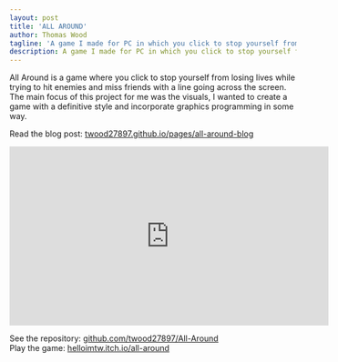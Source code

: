 ```yaml
---
layout: post
title: 'ALL AROUND'
author: Thomas Wood
tagline: 'A game I made for PC in which you click to stop yourself from losing lives while trying to hit enemies and miss friends'
description: A game I made for PC in which you click to stop yourself from losing lives while trying to hit enemies and miss friends
---
```


All Around is a game where you click to stop yourself from losing lives while trying to hit enemies and miss friends with a line going
across the screen. The main focus of this project for me was the visuals, I wanted to create a game with a definitive style and incorporate
graphics programming in some way.

Read the blog post: [twood27897.github.io/pages/all-around-blog](https://twood27897.github.io/pages/all-around-blog.html)<br/>

<iframe width="560" height="315" src="https://www.youtube.com/embed/egplX0ltRlY" frameborder="0" allow="accelerometer; autoplay; encrypted-media; gyroscope; picture-in-picture" allowfullscreen></iframe><br/>

See the repository: [github.com/twood27897/All-Around](https://github.com/twood27897/All-Around)<br/>
Play the game: [helloimtw.itch.io/all-around](https://helloimtw.itch.io/all-around)<br/>

